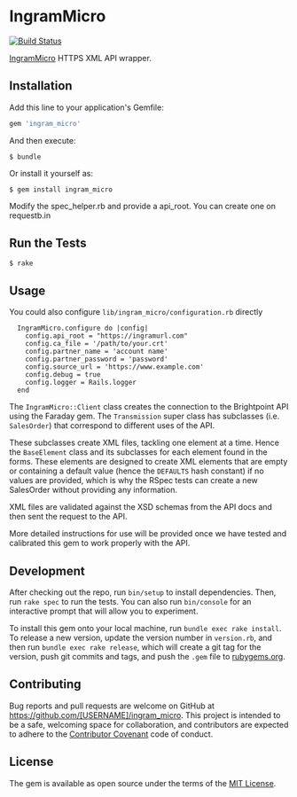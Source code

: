 # IngramMicro
[![Build Status](https://travis-ci.org/WalkerAndCoBrandsInc/ingram_micro.svg?branch=master)](https://travis-ci.org/WalkerAndCoBrandsInc/ingram_micro)

[IngramMicro](http://www.ingrammicro.com/IMD_WASWeb/jsp/login/corporate.jsp) HTTPS XML API wrapper.


## Installation

Add this line to your application's Gemfile:

```ruby
gem 'ingram_micro'
```

And then execute:

    $ bundle

Or install it yourself as:

    $ gem install ingram_micro


Modify the spec_helper.rb and provide a api_root. You can create one on requestb.in

## Run the Tests

    $ rake

## Usage

You could also configure `lib/ingram_micro/configuration.rb` directly

```
  IngramMicro.configure do |config|
    config.api_root = "https://ingramurl.com"
    config.ca_file = '/path/to/your.crt'
    config.partner_name = 'account name'
    config.partner_password = 'password'
    config.source_url = 'https://www.example.com'
    config.debug = true
    config.logger = Rails.logger
  end
```

The `IngramMicro::Client` class creates the connection to the Brightpoint API
using the Faraday gem. The `Transmission` super class has subclasses (i.e. `SalesOrder`)
that correspond to different uses of the API.

These subclasses create XML files, tackling one element at a time. Hence the
`BaseElement` class and its subclasses for each element found in the forms. These
elements are designed to create XML elements that are empty or containing a
default value (hence the `DEFAULTS` hash constant) if no values are provided,
which is why the RSpec tests can create a new SalesOrder without providing any
information.

XML files are validated against the XSD schemas from the API docs and then
sent the request to the API.

More detailed instructions for use will be provided once we have tested and
calibrated this gem to work properly with the API.

## Development

After checking out the repo, run `bin/setup` to install dependencies. Then, run `rake spec` to run the tests. You can also run `bin/console` for an interactive prompt that will allow you to experiment.

To install this gem onto your local machine, run `bundle exec rake install`. To release a new version, update the version number in `version.rb`, and then run `bundle exec rake release`, which will create a git tag for the version, push git commits and tags, and push the `.gem` file to [rubygems.org](https://rubygems.org).

## Contributing

Bug reports and pull requests are welcome on GitHub at https://github.com/[USERNAME]/ingram_micro. This project is intended to be a safe, welcoming space for collaboration, and contributors are expected to adhere to the [Contributor Covenant](contributor-covenant.org) code of conduct.


## License

The gem is available as open source under the terms of the [MIT License](http://opensource.org/licenses/MIT).
